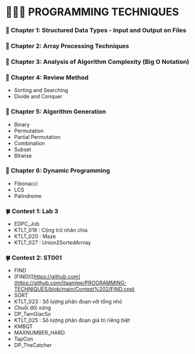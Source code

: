 #         👨🏻‍💻 PROGRAMMING TECHNIQUES
### 📕 Chapter 1: Structured Data Types - Input and Output on Files
### 📕 Chapter 2: Array Processing Techniques
### 📕 Chapter 3: Analysis of Algorithm Complexity (Big O Notation)
### 📕 Chapter 4: Review Method
- Sorting and Searching
- Divide and Conquer
### 📕 Chapter 5: Algorithm Generation
- Binary
- Permutation
- Partial Permutation
- Combination
- Subset
- Bitwise
### 📕 Chapter 6: Dynamic Programming
- Fibonacci
- LCS
- Palindrome
### 🍀 Contest 1: Lab 3 
- EDPC_Job
- KTLT_019 : Cộng trừ nhân chia
- KTLT_020 : Maze
- KTLT_027 : Union2SortedArrray

### 🍀 Contest 2: ST001
- FIND
- [FIND]([https://github.com](https://github.com/ltaamlee/PROGRAMMING-TECHNIQUES/blob/main/Contest%202/FIND.cpp)
- SORT
- KTLT_023 : Số lượng phân đoạn với tổng nhỏ
- Chuỗi đối xứng
- DP_TamGiacSo
- KTLT_025 : Số lượng phân đoạn giá trị riêng biệt
- KMBQT
- MAXNUMBER_HARD
- TapCon
- DP_TheCatcher
